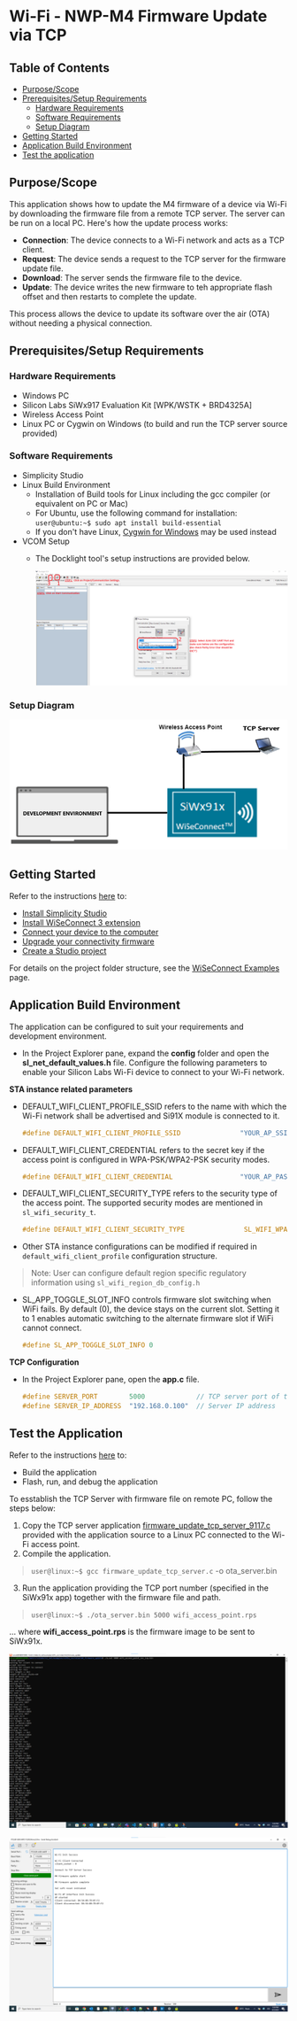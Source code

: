 # Wi-Fi - NWP-M4 Firmware Update via TCP

## Table of Contents

- [Purpose/Scope](#purposescope)
- [Prerequisites/Setup Requirements](#prerequisitessetup-requirements)
  - [Hardware Requirements](#hardware-requirements)
  - [Software Requirements](#software-requirements)
  - [Setup Diagram](#setup-diagram)
- [Getting Started](#getting-started)
- [Application Build Environment](#application-build-environment)
- [Test the application](#test-the-application)

## Purpose/Scope

This application shows how to update the M4 firmware of a device via Wi-Fi by downloading the firmware file from a remote TCP server. The server can be run on a local PC. Here's how the update process works:

- **Connection**: The device connects to a Wi-Fi network and acts as a TCP client.
- **Request**: The device sends a request to the TCP server for the firmware update file.
- **Download**: The server sends the firmware file to the device.
- **Update**: The device writes the new firmware to teh appropriate flash offset and then restarts to complete the update.

This process allows the device to update its software over the air (OTA) without needing a physical connection.


## Prerequisites/Setup Requirements

### Hardware Requirements  

- Windows PC
- Silicon Labs SiWx917 Evaluation Kit [WPK/WSTK + BRD4325A]
- Wireless Access Point
- Linux PC or Cygwin on Windows (to build and run the TCP server source provided)

### Software Requirements

- Simplicity Studio
- Linux Build Environment
  - Installation of Build tools for Linux including the gcc compiler (or equivalent on PC or Mac)
  - For Ubuntu, use the following command for installation: `user@ubuntu:~$ sudo apt install build-essential`
  - If you don't have Linux, [Cygwin for Windows](https://www.cygwin.com/) may be used instead
- VCOM Setup
  - The Docklight tool's setup instructions are provided below.

    ![Figure: VCOM_setup](resources/readme/vcom.png)

### Setup Diagram

![Figure: Setup Diagram for SoC mode Wi-Fi - M4 Firmware Update via TCP Example](resources/readme/setup_soc_updated.png)

## Getting Started

Refer to the instructions [here](https://docs.silabs.com/wiseconnect/latest/wiseconnect-getting-started/) to:

- [Install Simplicity Studio](https://docs.silabs.com/wiseconnect/latest/wiseconnect-developers-guide-developing-for-silabs-hosts/#install-simplicity-studio)
- [Install WiSeConnect 3 extension](https://docs.silabs.com/wiseconnect/latest/wiseconnect-developers-guide-developing-for-silabs-hosts/#install-the-wi-se-connect-3-extension)
- [Connect your device to the computer](https://docs.silabs.com/wiseconnect/latest/wiseconnect-developers-guide-developing-for-silabs-hosts/#connect-si-wx91x-to-computer)
- [Upgrade your connectivity firmware ](https://docs.silabs.com/wiseconnect/latest/wiseconnect-developers-guide-developing-for-silabs-hosts/#update-si-wx91x-connectivity-firmware)
- [Create a Studio project ](https://docs.silabs.com/wiseconnect/latest/wiseconnect-developers-guide-developing-for-silabs-hosts/#create-a-project)

For details on the project folder structure, see the [WiSeConnect Examples](https://docs.silabs.com/wiseconnect/latest/wiseconnect-examples/#example-folder-structure) page.

## Application Build Environment

The application can be configured to suit your requirements and development environment.

- In the Project Explorer pane, expand the **config** folder and open the **sl_net_default_values.h** file. Configure the following parameters to enable your Silicon Labs Wi-Fi device to connect to your Wi-Fi network.

**STA instance related parameters**

- DEFAULT_WIFI_CLIENT_PROFILE_SSID refers to the name with which the Wi-Fi network shall be advertised and Si91X module is connected to it.

  ```c
  #define DEFAULT_WIFI_CLIENT_PROFILE_SSID               "YOUR_AP_SSID"      
  ```

- DEFAULT_WIFI_CLIENT_CREDENTIAL refers to the secret key if the access point is configured in WPA-PSK/WPA2-PSK security modes.

  ```c
  #define DEFAULT_WIFI_CLIENT_CREDENTIAL                 "YOUR_AP_PASSPHRASE" 
  ```

- DEFAULT_WIFI_CLIENT_SECURITY_TYPE refers to the security type of the access point. The supported security modes are mentioned in `sl_wifi_security_t`.

  ```c
  #define DEFAULT_WIFI_CLIENT_SECURITY_TYPE               SL_WIFI_WPA2 
  ```

- Other STA instance configurations can be modified if required in `default_wifi_client_profile` configuration structure.

> Note: 
> User can configure default region specific regulatory information using `sl_wifi_region_db_config.h`

- SL_APP_TOGGLE_SLOT_INFO controls firmware slot switching when WiFi fails. By default (0), the device stays on the current slot. Setting it to 1 enables automatic switching to the alternate firmware slot if WiFi cannot connect.

  ```c
  #define SL_APP_TOGGLE_SLOT_INFO 0 
  ```


**TCP Configuration**

- In the Project Explorer pane, open the **app.c** file. 

  ```c
  #define SERVER_PORT        5000             // TCP server port of the remote TCP server
  #define SERVER_IP_ADDRESS  "192.168.0.100"  // Server IP address 
  ```

## Test the Application

Refer to the instructions [here](https://docs.silabs.com/wiseconnect/latest/wiseconnect-getting-started/) to:

- Build the application
- Flash, run, and debug the application

To esstablish the TCP Server with firmware file on remote PC, follow the steps below:

 1. Copy the TCP server application [firmware_update_tcp_server_9117.c](https://github.com/SiliconLabs/wiseconnect-wifi-bt-sdk/tree/master/examples/featured/firmware_update/firmware_update_tcp_server_9117.c) provided with the application source to a Linux PC connected to the Wi-Fi access point.
  2. Compile the application.

  > `user@linux:~$ gcc firmware_update_tcp_server.c` -o ota_server.bin

  3. Run the application providing the TCP port number (specified in the SiWx91x app) together with the firmware file and path.

  > `user@linux:~$ ./ota_server.bin 5000 wifi_access_point.rps`

... where **wifi_access_point.rps** is the firmware image to be sent to SiWx91x.

![Figure: Log of M4 firmware transfer](resources/readme/output_remote_server.png)

![Figure: Log of M4 firmware transfer](resources/readme/output_soc.png)


